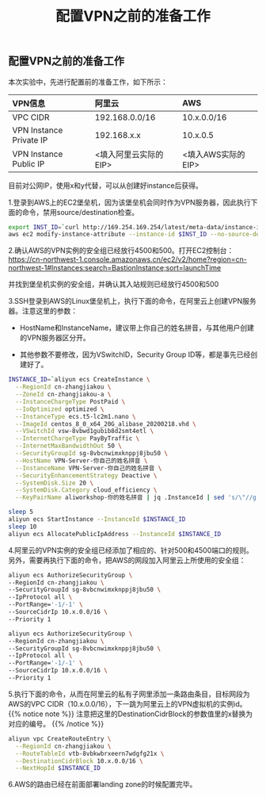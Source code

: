 ﻿---
title: "配置VPN之前的准备工作"
chapter: false
weight: 41
---

## 配置VPN之前的准备工作

本次实验中，先进行配置前的准备工作，如下所示：

 VPN信息 | 阿里云 | AWS |
| :------| :------ | :------ |
| VPC CIDR | 192.168.0.0/16 | 10.x.0.0/16 |
| VPN Instance Private IP | 192.168.x.x | 10.x.0.5 |
| VPN Instance Public IP | <填入阿里云实际的EIP> | <填入AWS实际的EIP> |

目前对公网IP，使用x和y代替，可以从创建好instance后获得。

1.登录到AWS上的EC2堡垒机，因为该堡垒机会同时作为VPN服务器，因此执行下面的命令，禁用source/destination检查。
```bash
export INST_ID=`curl http://169.254.169.254/latest/meta-data/instance-id`
aws ec2 modify-instance-attribute --instance-id $INST_ID --no-source-dest-check
```

2.确认AWS的VPN实例的安全组已经放行4500和500。打开EC2控制台：https://cn-northwest-1.console.amazonaws.cn/ec2/v2/home?region=cn-northwest-1#Instances:search=BastionInstance;sort=launchTime

并找到堡垒机实例的安全组，并确认其入站规则已经放行4500和500

3.SSH登录到AWS的Linux堡垒机上，执行下面的命令，在阿里云上创建VPN服务器。注意这里的参数：

- HostName和InstanceName，建议带上你自己的姓名拼音，与其他用户创建的VPN服务器区分开。

- 其他参数不要修改，因为VSwitchID，Security Group ID等，都是事先已经创建好了。

```bash
INSTANCE_ID=`aliyun ecs CreateInstance \
  --RegionId cn-zhangjiakou \
  --ZoneId cn-zhangjiakou-a \
  --InstanceChargeType PostPaid \
  --IoOptimized optimized \
  --InstanceType ecs.t5-lc2m1.nano \
  --ImageId centos_8_0_x64_20G_alibase_20200218.vhd \
  --VSwitchId vsw-8vbwd1gubib8d2smt4etl \
  --InternetChargeType PayByTraffic \
  --InternetMaxBandwidthOut 50 \
  --SecurityGroupId sg-8vbcnwimxknppj8jbu50 \
  --HostName VPN-Server-你自己的姓名拼音 \
  --InstanceName VPN-Server-你自己的姓名拼音 \
  --SecurityEnhancementStrategy Deactive \
  --SystemDisk.Size 20 \
  --SystemDisk.Category cloud_efficiency \
  --KeyPairName aliworkshop-你的姓名拼音 | jq .InstanceId | sed 's/\"//g'`

sleep 5
aliyun ecs StartInstance --InstanceId $INSTANCE_ID
sleep 10
aliyun ecs AllocatePublicIpAddress --InstanceId $INSTANCE_ID
```

4.阿里云的VPN实例的安全组已经添加了相应的、针对500和4500端口的规则。另外，需要再执行下面的命令，把AWS的网段加入阿里云上所使用的安全组：
```bash
aliyun ecs AuthorizeSecurityGroup \
--RegionId cn-zhangjiakou \
--SecurityGroupId sg-8vbcnwimxknppj8jbu50 \
--IpProtocol all \
--PortRange='-1/-1' \
--SourceCidrIp 10.x.0.0/16 \
--Priority 1

aliyun ecs AuthorizeSecurityGroup \
--RegionId cn-zhangjiakou \
--SecurityGroupId sg-8vbcnwimxknppj8jbu50 \
--IpProtocol all \
--PortRange='-1/-1' \
--SourceCidrIp 10.x.0.0/16 \
--Priority 1
```

5.执行下面的命令，从而在阿里云的私有子网里添加一条路由条目，目标网段为AWS的VPC CIDR（10.x.0.0/16），下一跳为阿里云上的VPN虚拟机的实例id。
{{% notice note %}}
注意把这里的DestinationCidrBlock的参数值里的x替换为对应的编号。
{{% /notice  %}}

```bash
aliyun vpc CreateRouteEntry \
  --RegionId cn-zhangjiakou \
  --RouteTableId vtb-8vbkwbrxeern7wdgfg21x \
  --DestinationCidrBlock 10.x.0.0/16 \
  --NextHopId $INSTANCE_ID
```

6.AWS的路由已经在前面部署landing zone的时候配置完毕。

